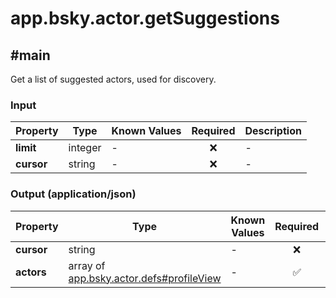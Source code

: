 # app.bsky.actor.getSuggestions

## #main

Get a list of suggested actors, used for discovery.

### Input

| Property | Type | Known Values | Required | Description |
| --- | --- | --- | :---: | --- |
| **limit** | integer | - | ❌ | - |
| **cursor** | string | - | ❌ | - |

### Output (application/json)

| Property | Type | Known Values | Required | Description |
| --- | --- | --- | :---: | --- |
| **cursor** | string | - | ❌ | - |
| **actors** | array of [app.bsky.actor.defs#profileView](../../../../lexicons/app/bsky/actor/defs.md#profileview) | - | ✅ | - |
